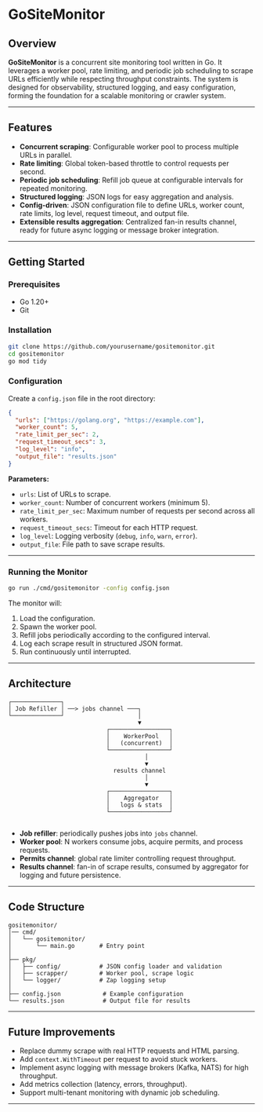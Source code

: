 # GoSiteMonitor

## Overview

**GoSiteMonitor** is a concurrent site monitoring tool written in Go. It leverages a worker pool, rate limiting, and periodic job scheduling to scrape URLs efficiently while respecting throughput constraints. The system is designed for observability, structured logging, and easy configuration, forming the foundation for a scalable monitoring or crawler system.

---

## Features

* **Concurrent scraping**: Configurable worker pool to process multiple URLs in parallel.
* **Rate limiting**: Global token-based throttle to control requests per second.
* **Periodic job scheduling**: Refill job queue at configurable intervals for repeated monitoring.
* **Structured logging**: JSON logs for easy aggregation and analysis.
* **Config-driven**: JSON configuration file to define URLs, worker count, rate limits, log level, request timeout, and output file.
* **Extensible results aggregation**: Centralized fan-in results channel, ready for future async logging or message broker integration.

---

## Getting Started

### Prerequisites

* Go 1.20+
* Git

### Installation

```bash
git clone https://github.com/yourusername/gositemonitor.git
cd gositemonitor
go mod tidy
```

### Configuration

Create a `config.json` file in the root directory:

```json
{
  "urls": ["https://golang.org", "https://example.com"],
  "worker_count": 5,
  "rate_limit_per_sec": 2,
  "request_timeout_secs": 3,
  "log_level": "info",
  "output_file": "results.json"
}
```

**Parameters:**

* `urls`: List of URLs to scrape.
* `worker_count`: Number of concurrent workers (minimum 5).
* `rate_limit_per_sec`: Maximum number of requests per second across all workers.
* `request_timeout_secs`: Timeout for each HTTP request.
* `log_level`: Logging verbosity (`debug`, `info`, `warn`, `error`).
* `output_file`: File path to save scrape results.

---

### Running the Monitor

```bash
go run ./cmd/gositemonitor -config config.json
```

The monitor will:

1. Load the configuration.
2. Spawn the worker pool.
3. Refill jobs periodically according to the configured interval.
4. Log each scrape result in structured JSON format.
5. Run continuously until interrupted.

---

## Architecture
```
┌──────────────┐
│ Job Refiller │ ──> jobs channel ───┐
└──────────────┘                     │
                                     ▼
                            ┌─────────────────┐
                            │    WorkerPool   │
                            │   (concurrent)  │
                            └─────────────────┘
	                                   │
	                                   ▼
                              results channel
	                                   │
	                                   ▼
                            ┌─────────────────┐
                            │    Aggregator   │
                            │   logs & stats  │
                            └─────────────────┘


```
* **Job refiller**: periodically pushes jobs into `jobs` channel.
* **Worker pool**: N workers consume jobs, acquire permits, and process requests.
* **Permits channel**: global rate limiter controlling request throughput.
* **Results channel**: fan-in of scrape results, consumed by aggregator for logging and future persistence.

---

## Code Structure

```
gositemonitor/
│── cmd/
│   └── gositemonitor/
│       └── main.go       # Entry point
│
├── pkg/
│   ├── config/           # JSON config loader and validation
│   ├── scrapper/         # Worker pool, scrape logic
│   └── logger/           # Zap logging setup
│
├── config.json            # Example configuration
└── results.json           # Output file for results
```

---

## Future Improvements

* Replace dummy scrape with real HTTP requests and HTML parsing.
* Add `context.WithTimeout` per request to avoid stuck workers.
* Implement async logging with message brokers (Kafka, NATS) for high throughput.
* Add metrics collection (latency, errors, throughput).
* Support multi-tenant monitoring with dynamic job scheduling.

---

